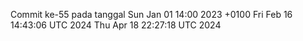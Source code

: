 Commit ke-55 pada tanggal Sun Jan 01 14:00 2023 +0100
Fri Feb 16 14:43:06 UTC 2024
Thu Apr 18 22:27:18 UTC 2024
